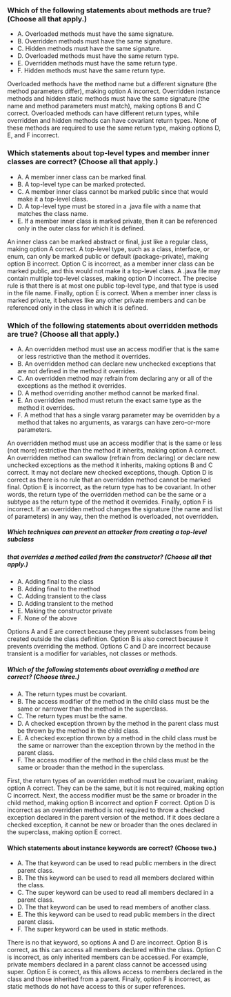
### Which of the following statements about methods are true? (Choose all that apply.)
* A. Overloaded methods must have the same signature.
* B. Overridden methods must have the same signature.
* C. Hidden methods must have the same signature.
* D. Overloaded methods must have the same return type.
* E. Overridden methods must have the same return type.
* F. Hidden methods must have the same return type.

Overloaded methods have the method name but a different signature (the method parameters differ), making option A incorrect.
Overridden instance methods and hidden static methods must have the same signature (the name and method parameters must match),
making options B and C correct.
Overloaded methods can have different return types, while overridden and hidden methods can have covariant return types.
None of these methods are required to use the same return type, making options D, E, and F incorrect.

### Which statements about top-level types and member inner classes are correct? (Choose all that apply.)
* A. A member inner class can be marked final.
* B. A top-level type can be marked protected.
* C. A member inner class cannot be marked public since that would make it a top-level class.
* D. A top-level type must be stored in a .java file with a name that matches the class name.
* E. If a member inner class is marked private, then it can be referenced only in the outer class for which it is defined.

An inner class can be marked abstract or final, just like a regular class, making option A correct.
A top-level type, such as a class, interface, or enum, can only be marked public or default (package-private), making option B incorrect.
Option C is incorrect, as a member inner class can be marked public, and this would not make it a top-level class.
A .java file may contain multiple top-level classes, making option D incorrect.
The precise rule is that there is at most one public top-level type, and that type is used in the file name.
Finally, option E is correct. When a member inner class is marked private,
it behaves like any other private members and can be referenced only in the class in which it is defined.

### Which of the following statements about overridden methods are true? (Choose all that apply.)
* A. An overridden method must use an access modifier that is the same or less restrictive than the method it overrides.
* B. An overridden method can declare new unchecked exceptions that are not defined in the method it overrides.
* C. An overridden method may refrain from declaring any or all of the exceptions as the method it overrides.
* D. A method overriding another method cannot be marked final.
* E. An overridden method must return the exact same type as the method it overrides.
* F. A method that has a single vararg parameter may be overridden by a method that takes no arguments, as varargs can have zero-or-more parameters.

An overridden method must use an access modifier that is the same
or less (not more) restrictive than the method it inherits, making option A correct.
An overridden method can swallow (refrain from declaring)
or declare new unchecked exceptions as the method it inherits, making options B and C correct.
It may not declare new checked exceptions, though.
Option D is correct as there is no rule that an overridden method cannot be marked final.
Option E is incorrect, as the return type has to be covariant.
In other words, the return type of the overridden method
can be the same or a subtype as the return type of the method it overrides.
Finally, option F is incorrect.
If an overridden method changes the signature (the name and list of parameters) in any way,
then the method is overloaded, not overridden.

##### Which techniques can prevent an attacker from creating a top-level subclass
##### that overrides a method called from the constructor? (Choose all that apply.)
* A. Adding final to the class
* B. Adding final to the method
* C. Adding transient to the class
* D. Adding transient to the method
* E. Making the constructor private
* F. None of the above

Options A and E are correct because they prevent subclasses from being created outside the class definition.
Option B is also correct because it prevents overriding the method.
Options C and D are incorrect because transient is a modifier for variables, not classes or methods.

##### Which of the following statements about overriding a method are correct? (Choose three.)
* A. The return types must be covariant.
* B. The access modifier of the method in the child class must be the same or narrower than the method in the superclass.
* C. The return types must be the same.
* D. A checked exception thrown by the method in the parent class must be thrown by the method in the child class.
* E. A checked exception thrown by a method in the child class must be the same or narrower than the exception thrown by the method in the parent class.
* F. The access modifier of the method in the child class must be the same or broader than the method in the superclass.

First, the return types of an overridden method must be covariant, making option A correct.
They can be the same, but it is not required, making option C incorrect.
Next, the access modifier must be the same or broader in the child method,
making option B incorrect and option F correct. Option D is
incorrect as an overridden method is not required
to throw a checked exception declared in the parent version of the method.
If it does declare a checked exception,
it cannot be new or broader than the ones declared in the superclass, making option E correct.

#### Which statements about instance keywords are correct? (Choose two.)
* A. The that keyword can be used to read public members in the direct parent class.
* B. The this keyword can be used to read all members declared within the class.
* C. The super keyword can be used to read all members declared in a parent class.
* D. The that keyword can be used to read members of another class.
* E. The this keyword can be used to read public members in the direct parent class.
* F. The super keyword can be used in static methods.

There is no that keyword, so options A and D are incorrect.
Option B is correct, as this can access all members declared within the class.
Option C is incorrect, as only inherited members can be accessed.
For example, private members declared in a parent class cannot be accessed using super.
Option E is correct, as this allows access to members declared in the class and those inherited from a parent.
Finally, option F is incorrect, as static methods do not have access to this or super references.


